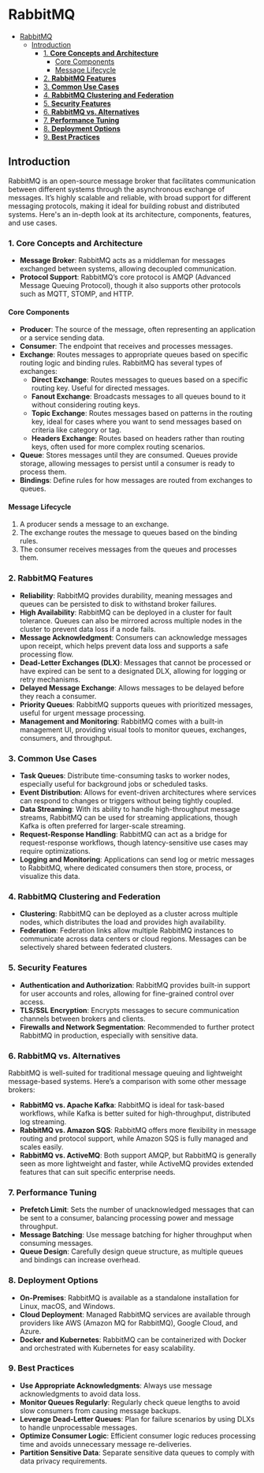 # RabbitMQ

- [RabbitMQ](#rabbitmq)
  - [Introduction](#introduction)
    - [1. **Core Concepts and Architecture**](#1-core-concepts-and-architecture)
      - [Core Components](#core-components)
      - [Message Lifecycle](#message-lifecycle)
    - [2. **RabbitMQ Features**](#2-rabbitmq-features)
    - [3. **Common Use Cases**](#3-common-use-cases)
    - [4. **RabbitMQ Clustering and Federation**](#4-rabbitmq-clustering-and-federation)
    - [5. **Security Features**](#5-security-features)
    - [6. **RabbitMQ vs. Alternatives**](#6-rabbitmq-vs-alternatives)
    - [7. **Performance Tuning**](#7-performance-tuning)
    - [8. **Deployment Options**](#8-deployment-options)
    - [9. **Best Practices**](#9-best-practices)

## Introduction

RabbitMQ is an open-source message broker that facilitates communication between different systems through the asynchronous exchange of messages. It’s highly scalable and reliable, with broad support for different messaging protocols, making it ideal for building robust and distributed systems. Here's an in-depth look at its architecture, components, features, and use cases.

### 1. **Core Concepts and Architecture**

- **Message Broker**: RabbitMQ acts as a middleman for messages exchanged between systems, allowing decoupled communication.
- **Protocol Support**: RabbitMQ’s core protocol is AMQP (Advanced Message Queuing Protocol), though it also supports other protocols such as MQTT, STOMP, and HTTP.

#### Core Components

- **Producer**: The source of the message, often representing an application or a service sending data.
- **Consumer**: The endpoint that receives and processes messages.
- **Exchange**: Routes messages to appropriate queues based on specific routing logic and binding rules. RabbitMQ has several types of exchanges:
  - **Direct Exchange**: Routes messages to queues based on a specific routing key. Useful for directed messages.
  - **Fanout Exchange**: Broadcasts messages to all queues bound to it without considering routing keys.
  - **Topic Exchange**: Routes messages based on patterns in the routing key, ideal for cases where you want to send messages based on criteria like category or tag.
  - **Headers Exchange**: Routes based on headers rather than routing keys, often used for more complex routing scenarios.
- **Queue**: Stores messages until they are consumed. Queues provide storage, allowing messages to persist until a consumer is ready to process them.
- **Bindings**: Define rules for how messages are routed from exchanges to queues.

#### Message Lifecycle

1. A producer sends a message to an exchange.
2. The exchange routes the message to queues based on the binding rules.
3. The consumer receives messages from the queues and processes them.

### 2. **RabbitMQ Features**

- **Reliability**: RabbitMQ provides durability, meaning messages and queues can be persisted to disk to withstand broker failures.
- **High Availability**: RabbitMQ can be deployed in a cluster for fault tolerance. Queues can also be mirrored across multiple nodes in the cluster to prevent data loss if a node fails.
- **Message Acknowledgment**: Consumers can acknowledge messages upon receipt, which helps prevent data loss and supports a safe processing flow.
- **Dead-Letter Exchanges (DLX)**: Messages that cannot be processed or have expired can be sent to a designated DLX, allowing for logging or retry mechanisms.
- **Delayed Message Exchange**: Allows messages to be delayed before they reach a consumer.
- **Priority Queues**: RabbitMQ supports queues with prioritized messages, useful for urgent message processing.
- **Management and Monitoring**: RabbitMQ comes with a built-in management UI, providing visual tools to monitor queues, exchanges, consumers, and throughput.

### 3. **Common Use Cases**

- **Task Queues**: Distribute time-consuming tasks to worker nodes, especially useful for background jobs or scheduled tasks.
- **Event Distribution**: Allows for event-driven architectures where services can respond to changes or triggers without being tightly coupled.
- **Data Streaming**: With its ability to handle high-throughput message streams, RabbitMQ can be used for streaming applications, though Kafka is often preferred for larger-scale streaming.
- **Request-Response Handling**: RabbitMQ can act as a bridge for request-response workflows, though latency-sensitive use cases may require optimizations.
- **Logging and Monitoring**: Applications can send log or metric messages to RabbitMQ, where dedicated consumers then store, process, or visualize this data.

### 4. **RabbitMQ Clustering and Federation**

- **Clustering**: RabbitMQ can be deployed as a cluster across multiple nodes, which distributes the load and provides high availability.
- **Federation**: Federation links allow multiple RabbitMQ instances to communicate across data centers or cloud regions. Messages can be selectively shared between federated clusters.

### 5. **Security Features**

- **Authentication and Authorization**: RabbitMQ provides built-in support for user accounts and roles, allowing for fine-grained control over access.
- **TLS/SSL Encryption**: Encrypts messages to secure communication channels between brokers and clients.
- **Firewalls and Network Segmentation**: Recommended to further protect RabbitMQ in production, especially with sensitive data.

### 6. **RabbitMQ vs. Alternatives**

RabbitMQ is well-suited for traditional message queuing and lightweight message-based systems. Here’s a comparison with some other message brokers:

- **RabbitMQ vs. Apache Kafka**: RabbitMQ is ideal for task-based workflows, while Kafka is better suited for high-throughput, distributed log streaming.
- **RabbitMQ vs. Amazon SQS**: RabbitMQ offers more flexibility in message routing and protocol support, while Amazon SQS is fully managed and scales easily.
- **RabbitMQ vs. ActiveMQ**: Both support AMQP, but RabbitMQ is generally seen as more lightweight and faster, while ActiveMQ provides extended features that can suit specific enterprise needs.

### 7. **Performance Tuning**

- **Prefetch Limit**: Sets the number of unacknowledged messages that can be sent to a consumer, balancing processing power and message throughput.
- **Message Batching**: Use message batching for higher throughput when consuming messages.
- **Queue Design**: Carefully design queue structure, as multiple queues and bindings can increase overhead.

### 8. **Deployment Options**

- **On-Premises**: RabbitMQ is available as a standalone installation for Linux, macOS, and Windows.
- **Cloud Deployment**: Managed RabbitMQ services are available through providers like AWS (Amazon MQ for RabbitMQ), Google Cloud, and Azure.
- **Docker and Kubernetes**: RabbitMQ can be containerized with Docker and orchestrated with Kubernetes for easy scalability.

### 9. **Best Practices**

- **Use Appropriate Acknowledgments**: Always use message acknowledgments to avoid data loss.
- **Monitor Queues Regularly**: Regularly check queue lengths to avoid slow consumers from causing message backups.
- **Leverage Dead-Letter Queues**: Plan for failure scenarios by using DLXs to handle unprocessable messages.
- **Optimize Consumer Logic**: Efficient consumer logic reduces processing time and avoids unnecessary message re-deliveries.
- **Partition Sensitive Data**: Separate sensitive data queues to comply with data privacy requirements.
